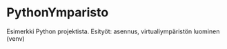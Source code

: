 # PythonYmparisto
Esimerkki Python projektista. Esityöt: asennus, virtualiympäristön luominen (venv)
